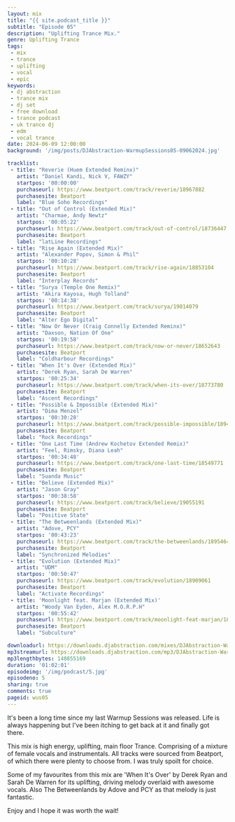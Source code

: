 ```yaml
---
layout: mix
title: "{{ site.podcast_title }}"
subtitle: "Episode 05"
description: "Uplifting Trance Mix."
genre: Uplifting Trance
tags:
 - mix
 - trance
 - uplifting
 - vocal
 - epic
keywords:
 - dj abstraction
 - trance mix
 - dj set
 - free download
 - trance podcast
 - uk trance dj
 - edm
 - vocal trance
date: 2024-06-09 12:00:00
background: '/img/posts/DJAbstraction-WarmupSessions05-09062024.jpg'

tracklist:
 - title: "Reverie (Huem Extended Reminx)"
   artist: "Daniel Kandi, Nick V, FAWZY"
   startpos: '00:00:00'
   purchaseurl: https://www.beatport.com/track/reverie/18967882
   purchasesite: Beatport
   label: "Blue Soho Recordings"
 - title: "Out of Control (Extended Mix)"
   artist: "Charmae, Andy Newtz"
   startpos: '00:05:22'
   purchaseurl: https://www.beatport.com/track/out-of-control/18736447
   purchasesite: Beatport
   label: "latLine Recordings"
 - title: "Rise Again (Extended Mix)"
   artist: "Alexander Popov, Simon & Phil"
   startpos: '00:10:28'
   purchaseurl: https://www.beatport.com/track/rise-again/18853104
   purchasesite: Beatport
   label: "Interplay Records"
 - title: "Surya (Temple One Remix)"
   artist: "Akira Kayosa, Hugh Tolland"
   startpos: '00:14:38'
   purchaseurl: https://www.beatport.com/track/surya/19014079
   purchasesite: Beatport
   label: "Alter Ego Digital"
 - title: "Now Or Never (Craig Connelly Extended Reminx)"
   artist: "Daxson, Nation Of One"
   startpos: '00:19:58'
   purchaseurl: https://www.beatport.com/track/now-or-never/18652643
   purchasesite: Beatport
   label: "Coldharbour Recordings"
 - title: "When It's Over (Extended Mix)"
   artist: "Derek Ryan, Sarah De Warren"
   startpos: '00:25:34'
   purchaseurl: https://www.beatport.com/track/when-its-over/18773780
   purchasesite: Beatport
   label: "Ascent Recordings"
 - title: "Possible & Impossible (Extended Mix)"
   artist: "Dima Menzel"
   startpos: '00:30:28'
   purchaseurl: https://www.beatport.com/track/possible-impossible/18940650
   purchasesite: Beatport
   label: "Rock Recordings"
 - title: "One Last Time (Andrew Kochetov Extended Remix)"
   artist: "Feel, Rimsky, Diana Leah"
   startpos: '00:34:48'
   purchaseurl: https://www.beatport.com/track/one-last-time/18549771
   purchasesite: Beatport
   label: "Suanda Music"
 - title: "Believe (Extended Mix)"
   artist: "Jason Gray"
   startpos: '00:38:58'
   purchaseurl: https://www.beatport.com/track/believe/19055191
   purchasesite: Beatport
   label: "Positive State"
 - title: "The Betweenlands (Extended Mix)"
   artist: "Adove, PCY"
   startpos: '00:43:23'
   purchaseurl: https://www.beatport.com/track/the-betweenlands/18954646
   purchasesite: Beatport
   label: "Synchronized Melodies"
 - title: "Evolution (Extended Mix)"
   artist: "UDM"
   startpos: '00:50:47'
   purchaseurl: https://www.beatport.com/track/evolution/18909061
   purchasesite: Beatport
   label: "Activate Recordings"
 - title: 'Moonlight feat. Marjan (Extended Mix)'
   artist: "Woody Van Eyden, Alex M.O.R.P.H"
   startpos: '00:55:42'
   purchaseurl: https://www.beatport.com/track/moonlight-feat-marjan/18609735
   purchasesite: Beatport
   label: "Subculture"

downloadurl: https://downloads.djabstraction.com/mixes/DJAbstraction-WarmupSessions05-09062024.zip
mp3streamurl: https://downloads.djabstraction.com/mp3/DJAbstraction-WarmupSessions05-09062024.mp3
mp3lengthbytes: 148855169
duration: '01:02:01'
episodeimg: '/img/podcast/5.jpg'
episodeno: 5
sharing: true
comments: true
pageid: wus05
---
```

It's been a long time since my last Warmup Sessions was released. Life is always happening but I've been itching to get back at it and finally got there.

This mix is high energy, uplifting, main floor Trance. Comprising of a mixture of female vocals and instrumentals. All tracks were sourced from Beatport, of which there were plenty to choose from. I was truly spoilt for choice.

Some of my favourites from this mix are 'When It's Over' by Derek Ryan and Sarah De Warren for its uplifting, driving melody overlaid with awesome vocals. Also The Betweenlands by Adove and PCY as that melody is just fantastic.

Enjoy and I hope it was worth the wait!